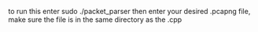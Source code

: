to run this enter sudo ./packet_parser 
then enter your desired .pcapng file, make sure the file is in the same directory as the .cpp 
